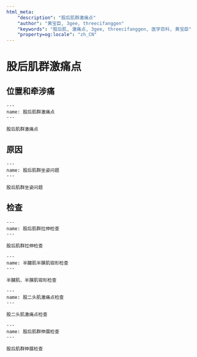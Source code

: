 ```yaml
---
html_meta:
    "description": "股后肌群激痛点"
    "author": "黄宝臣, 3gee, threecifanggen"
    "keywords": "股后肌, 激痛点, 3gee, threecifanggen, 医学百科, 黄宝臣"
    "property=og:locale": "zh_CN"
---
```

# 股后肌群激痛点

## 位置和牵涉痛

```{figure} /_static/img/2022-01-31-11-49-03.png
---
name: 股后肌群激痛点
---

股后肌群激痛点
```

## 原因

```{figure} /_static/img/2022-01-31-11-50-20.png
---
name: 股后肌群坐姿问题
---

股后肌群坐姿问题
```

## 检查

```{figure} /_static/img/2022-01-31-11-50-57.png
---
name: 股后肌群拉伸检查
---

股后肌群拉伸检查
```

```{figure} /_static/img/2022-01-31-11-51-45.png
---
name: 半腱肌半膜肌钳形检查
---

半腱肌、半膜肌钳形检查
```

```{figure} /_static/img/2022-01-31-11-52-27.png
---
name: 股二头肌激痛点检查
---

股二头肌激痛点检查
```

```{figure} /_static/img/2022-01-31-11-53-06.png
---
name: 股后肌群伸展检查
---

股后肌群伸展检查
```
